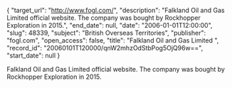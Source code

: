 {
  "target_url": "http://www.fogl.com/", 
  "description": "Falkland Oil and Gas Limited official website. The company was bought by Rockhopper Exploration in 2015.", 
  "end_date": null, 
  "date": "2006-01-01T12:00:00", 
  "slug": 48339, 
  "subject": "British Overseas Territories", 
  "publisher": "fogl.com", 
  "open_access": false, 
  "title": "Falkland Oil and Gas Limited  ", 
  "record_id": "20060101T120000/qnW2mhzOdStbPog5OjQ96w==", 
  "start_date": null
}

Falkland Oil and Gas Limited official website. The company was bought by Rockhopper Exploration in 2015.